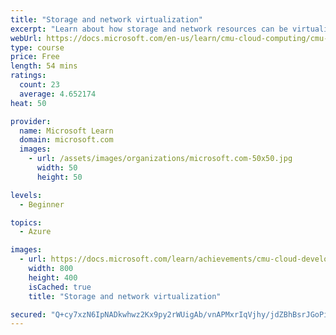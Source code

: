 ```yaml
---
title: "Storage and network virtualization"
excerpt: "Learn about how storage and network resources can be virtualized to support software defined datacenters."
webUrl: https://docs.microsoft.com/en-us/learn/cmu-cloud-computing/cmu-storage-network-virtualization/
type: course
price: Free
length: 54 mins
ratings:
  count: 23
  average: 4.652174
heat: 50

provider:
  name: Microsoft Learn
  domain: microsoft.com
  images:
    - url: /assets/images/organizations/microsoft.com-50x50.jpg
      width: 50
      height: 50

levels:
  - Beginner

topics:
  - Azure

images:
  - url: https://docs.microsoft.com/learn/achievements/cmu-cloud-developer/storage-network-virtualization-social.png
    width: 800
    height: 400
    isCached: true
    title: "Storage and network virtualization"

secured: "Q+cy7xzN6IpNADkwhwz2Kx9py2rWUigAb/vnAPMxrIqVjhy/jdZBhBsrJGoPiMBTdtSLxfjshicqUgFZN+8EVapfGJ4A3qeGvdggQ5OSuL0736BISY1bfCCjkPDKW49sPlv7Rw1+0DJaSUum+NgmfoTV1JBgwDt0gxd898/86jeG3vAcTUYBOohoaJGb1t55gm8z4/h8zb/5aau0H/4cK/pYY8QQFJBg2axgw8vkT5wnm5KG0IM96GFw2/xah5cb9oObLDOdEt1nWlrPtNCdiXq70c25lc85F2n1LujOPYlv6KlfcVnrjCBipjMTTR1IPtzZz1M1QV4xsWGonWeMAvYi0arQF65qguMTisHtktBAq0OKsqLWczwnplflgUjXabGRfXwMIlGitW5DQutihQ==;jg/49+eu7fhsEHU9cGmiVg=="
---
```


